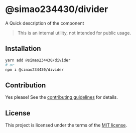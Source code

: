# @simao234430/divider

A Quick description of the component

> This is an internal utility, not intended for public usage.

## Installation

```sh
yarn add @simao234430/divider
# or
npm i @simao234430/divider
```

## Contribution

Yes please! See the
[contributing guidelines](https://github.com/xiaosimao123/yooui/blob/master/CONTRIBUTING.md)
for details.

## License

This project is licensed under the terms of the
[MIT license](https://github.com/xiaosimao123/yooui/blob/master/LICENSE).
